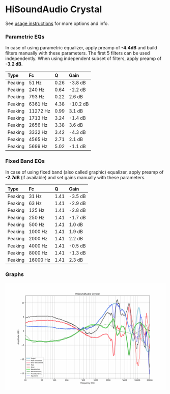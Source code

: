 # HiSoundAudio Crystal
See [usage instructions](https://github.com/jaakkopasanen/AutoEq#usage) for more options and info.

### Parametric EQs
In case of using parametric equalizer, apply preamp of **-4.4dB** and build filters manually
with these parameters. The first 5 filters can be used independently.
When using independent subset of filters, apply preamp of **-3.2 dB**.

| Type    | Fc       |    Q | Gain     |
|:--------|:---------|:-----|:---------|
| Peaking | 51 Hz    | 0.26 | -3.8 dB  |
| Peaking | 240 Hz   | 0.64 | -2.2 dB  |
| Peaking | 793 Hz   | 0.22 | 2.6 dB   |
| Peaking | 6361 Hz  | 4.38 | -10.2 dB |
| Peaking | 11272 Hz | 0.99 | 3.1 dB   |
| Peaking | 1713 Hz  | 3.24 | -1.4 dB  |
| Peaking | 2656 Hz  | 3.38 | 3.6 dB   |
| Peaking | 3332 Hz  | 3.42 | -4.3 dB  |
| Peaking | 4565 Hz  | 2.71 | 2.1 dB   |
| Peaking | 5699 Hz  | 5.02 | -1.1 dB  |

### Fixed Band EQs
In case of using fixed band (also called graphic) equalizer, apply preamp of **-2.7dB**
(if available) and set gains manually with these parameters.

| Type    | Fc       |    Q | Gain    |
|:--------|:---------|:-----|:--------|
| Peaking | 31 Hz    | 1.41 | -3.5 dB |
| Peaking | 63 Hz    | 1.41 | -2.9 dB |
| Peaking | 125 Hz   | 1.41 | -2.8 dB |
| Peaking | 250 Hz   | 1.41 | -1.7 dB |
| Peaking | 500 Hz   | 1.41 | 1.0 dB  |
| Peaking | 1000 Hz  | 1.41 | 1.9 dB  |
| Peaking | 2000 Hz  | 1.41 | 2.2 dB  |
| Peaking | 4000 Hz  | 1.41 | -0.5 dB |
| Peaking | 8000 Hz  | 1.41 | -1.3 dB |
| Peaking | 16000 Hz | 1.41 | 2.3 dB  |

### Graphs
![](./HiSoundAudio%20Crystal.png)